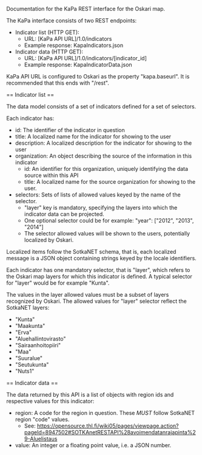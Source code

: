 Documentation for the KaPa REST interface for the Oskari map.

The KaPa interface consists of two REST endpoints:
  * Indicator list (HTTP GET):
    * URL: [KaPa API URL]/1.0/indicators
    * Example response: KapaIndicators.json
  * Indicator data (HTTP GET):
    * URL: [KaPa API URL]/1.0/indicators/[indicator_id]
    * Example response: KapaIndicatorData.json

KaPa API URL is configured to Oskari as the property "kapa.baseurl". It is recommended that this ends with "/rest".

== Indicator list ==

The data model consists of a set of indicators defined for a set of selectors.

Each indicator has:
  * id: The identifier of the indicator in question
  * title: A localized name for the indicator for showing to the user
  * description: A localized description for the indicator for showing to the user
  * organization: An object describing the source of the information in this indicator
    * id: An identifier for this organization, uniquely identifying the data source within this API
    * title: A localized name for the source organization for showing to the user.
  * selectors: Sets of lists of allowed values keyed by the name of the selector.
    * "layer" key is mandatory, specifying the layers into which the indicator data can be projected.
    * One optional selector could be for example: "year": ["2012", "2013", "2014"]
    * The selector allowed values will be shown to the users, potentially localized by Oskari.

Localized items follow the SotkaNET schema, that is, each localized message is a JSON object containing strings keyed by the locale identifiers.

Each indicator has one mandatory selector, that is "layer", which refers to the Oskari map layers for which this indicator is defined. A typical selector for "layer" would be for example "Kunta".

The values in the layer allowed values must be a subset of layers recognized by Oskari. The allowed values for "layer" selector reflect the SotkaNET layers:
  * "Kunta"
  * "Maakunta"
  * "Erva"
  * "Aluehallintovirasto"
  * "Sairaanhoitopiiri"
  * "Maa"
  * "Suuralue"
  * "Seutukunta"
  * "Nuts1"

== Indicator data ==
  
The data returned by this API is a list of objects with region ids and respective values for this indicator:
  * region: A code for the region in question. These _MUST_ follow SotkaNET region "code" values.
    * See: https://opensource.thl.fi/wiki05/pages/viewpage.action?pageId=8947502#SOTKAnetRESTAPI%28avoimendatanrajapinta%29-Aluelistaus
  * value: An integer or a floating point value, i.e. a JSON number.
